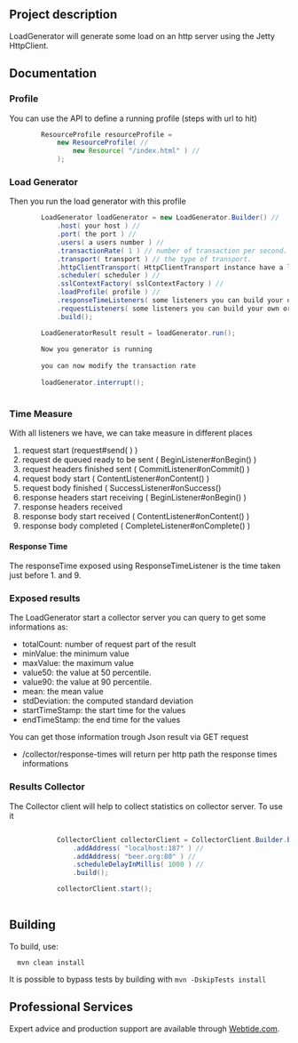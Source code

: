 ## Project description


LoadGenerator will generate some load on an http server using the Jetty HttpClient.

## Documentation

### Profile
You can use the API to define a running profile (steps with url to hit)

```java
        ResourceProfile resourceProfile =
            new ResourceProfile( //
                new Resource( "/index.html" ) //
            ); 
```

### Load Generator 
Then you run the load generator with this profile

```java
        LoadGenerator loadGenerator = new LoadGenerator.Builder() //
            .host( your host ) //
            .port( the port ) //
            .users( a users number ) //
            .transactionRate( 1 ) // number of transaction per second. Transaction means all the request from the ResourceProfile
            .transport( transport ) // the type of transport.
            .httpClientTransport( HttpClientTransport instance have a look at the various builder ) //
            .scheduler( scheduler ) //
            .sslContextFactory( sslContextFactory ) //
            .loadProfile( profile ) //
            .responseTimeListeners( some listeners you can build your own or use existing one ) // some listeners you can build your own
            .requestListeners( some listeners you can build your own or use existing one ) //
            .build();

        LoadGeneratorResult result = loadGenerator.run();
        
        Now you generator is running
        
        you can now modify the transaction rate
        
        loadGenerator.interrupt();
        
```

### Time Measure

With all listeners we have, we can take measure in different places

1. request start  (request#send( ) ) 
2. request de queued ready to be sent ( BeginListener#onBegin() )
3. request headers finished sent  ( CommitListener#onCommit() )
4. request body start ( ContentListener#onContent() )
5. request body finished ( SuccessListener#onSuccess()
6. response headers start receiving  ( BeginListener#onBegin() )
7. response headers received 
8. response body start received ( ContentListener#onContent() ) 
9. response body completed ( CompleteListener#onComplete() )

#### Response Time

The responseTime exposed using ResponseTimeListener is the time taken just before 1. and 9.



### Exposed results
The LoadGenerator start a collector server you can query to get some informations as: 

* totalCount: number of request part of the result
* minValue: the minimum value
* maxValue: the maximum value
* value50: the value at 50 percentile.
* value90: the value at 90 percentile.
* mean: the mean value
* stdDeviation: the computed standard deviation
* startTimeStamp: the start time for the values
* endTimeStamp: the end time for the values

You can get those information trough Json result via GET request

* /collector/response-times will return per http path the response times informations

### Results Collector
The Collector client will help to collect statistics on collector server.
To use it

```java

            CollectorClient collectorClient = CollectorClient.Builder.builder() //
                .addAddress( "localhost:187" ) //
                .addAddress( "beer.org:80" ) //
                .scheduleDelayInMillis( 1000 ) //
                .build();

            collectorClient.start();
        
```


## Building

To build, use:
```shell
  mvn clean install
```

It is possible to bypass tests by building with `mvn -DskipTests install`

## Professional Services

Expert advice and production support are available through [Webtide.com](http://webtide.com).
